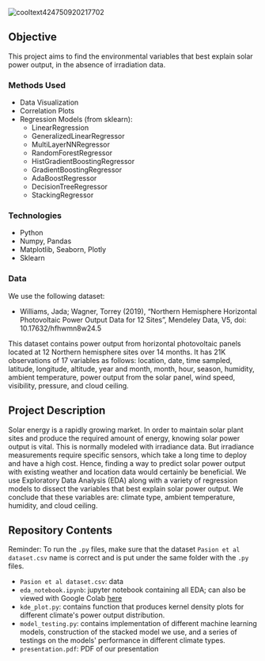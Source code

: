 ![cooltext424750920217702](https://user-images.githubusercontent.com/15370068/205403747-eab3181d-9297-499e-9ee8-90a993d4732e.png)

## Objective
This project aims to find the environmental variables that best explain solar power output, in the absence of irradiation data.

### Methods Used
- Data Visualization
- Correlation Plots
- Regression Models (from sklearn):
	- LinearRegression
	- GeneralizedLinearRegressor
	- MultiLayerNNRegressor
	- RandomForestRegressor
	- HistGradientBoostingRegressor
	- GradientBoostingRegressor
	- AdaBoostRegressor
	- DecisionTreeRegressor
	- StackingRegressor

### Technologies
- Python
- Numpy, Pandas
- Matplotlib, Seaborn, Plotly
- Sklearn

### Data
We use the following dataset: 
- Williams, Jada; Wagner, Torrey (2019), “Northern Hemisphere Horizontal Photovoltaic Power Output Data for 12 Sites”, Mendeley Data, V5, doi: 10.17632/hfhwmn8w24.5 

This dataset contains power output from horizontal photovoltaic panels located at 12 Northern hemisphere sites over 14 months. It has 21K observations of 17 variables as follows: location, date, time sampled, latitude, longitude, altitude, year and month, month, hour, season, humidity, ambient temperature, power output from the solar panel, wind speed, visibility, pressure, and cloud ceiling. 

## Project Description
Solar energy is a rapidly growing market. In order to maintain solar plant sites and produce the required amount of energy, knowing solar power output is vital. This is normally modeled with irradiance data. But irradiance measurements require specific sensors, which take a long time to deploy and have a high cost. Hence, finding a way to predict solar power output with existing weather and location data would certainly be beneficial. We use Exploratory Data Analysis (EDA) along with a variety of regression models to dissect the variables that best explain solar power output. We conclude that these variables are: climate type, ambient temperature, humidity, and cloud ceiling.

## Repository Contents
Reminder: To run the `.py` files, make sure that the dataset `Pasion et al dataset.csv` name is correct and is put under the same folder with the `.py` files.
- `Pasion et al dataset.csv`: data 
- `eda_notebook.ipynb`: jupyter notebook containing all EDA; can also be viewed with Google Colab [here](https://colab.research.google.com/drive/1lwJoR0XxA76lOJT2g6u6Y5HqkZaizeZT?usp=sharing)
- `kde_plot.py`: contains function that produces kernel density plots for different climate's power output distribution.
- `model_testing.py`: contains implementation of different machine learning models, construction of the stacked model we use, and a series of testings on the models' performance in different climate types.
- `presentation.pdf`: PDF of our presentation
